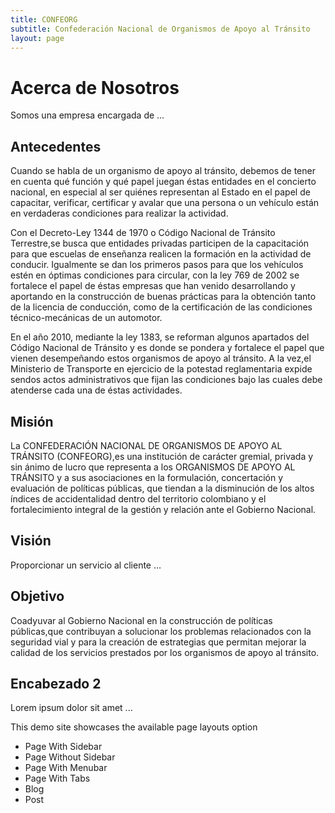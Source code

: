 ```yaml
---
title: CONFEORG
subtitle: Confederación Nacional de Organismos de Apoyo al Tránsito
layout: page
---
```


# Acerca de Nosotros


Somos una empresa encargada de ... 

## Antecedentes

Cuando se habla de un organismo de apoyo al tránsito, debemos de tener en cuenta qué función y qué papel juegan éstas entidades en el concierto nacional, en especial al ser quiénes representan al Estado en el papel de capacitar, verificar, certificar y avalar que una persona o un vehículo están en verdaderas condiciones para realizar la actividad.

Con el Decreto-Ley 1344 de 1970 o Código Nacional de Tránsito Terrestre,se busca que entidades privadas participen de la capacitación para que escuelas de enseñanza realicen la formación en la actividad de conducir. Igualmente se dan los primeros pasos para que los vehículos estén en óptimas condiciones para circular, con la ley 769 de 2002 se fortalece el papel de éstas empresas que han venido desarrollando y aportando en la construcción de buenas prácticas para la obtención tanto de la licencia de conducción, como de la certificación de las condiciones técnico-mecánicas de un automotor.

En el año 2010, mediante la ley 1383, se reforman algunos apartados del Código Nacional de Tránsito y es donde se pondera y fortalece el papel que vienen desempeñando estos organismos de apoyo al tránsito. A la vez,el Ministerio de Transporte en ejercicio de la potestad reglamentaria expide sendos actos administrativos que fijan las condiciones bajo las cuales debe atenderse cada una de éstas actividades.

## Misión

La CONFEDERACIÓN NACIONAL DE ORGANISMOS DE APOYO AL TRÁNSITO (CONFEORG),es una institución de carácter gremial, privada y sin ánimo de lucro que representa a los ORGANISMOS DE APOYO AL TRÁNSITO y a sus asociaciones en la formulación, concertación y evaluación de políticas públicas, que tiendan a la disminución de los altos índices de accidentalidad dentro del territorio colombiano y el fortalecimiento integral de la gestión y relación ante el Gobierno Nacional.

## Visión

Proporcionar un servicio al cliente ...

## Objetivo

Coadyuvar al Gobierno Nacional en la construcción de políticas públicas,que contribuyan a solucionar los problemas relacionados con la seguridad vial y para la creación de estrategias que permitan mejorar la calidad de los servicios prestados por los organismos de apoyo al tránsito.


## Encabezado 2

Lorem ipsum dolor sit amet ...

This demo site showcases the available page layouts option

* Page With Sidebar
* Page Without Sidebar
* Page With Menubar
* Page With Tabs
* Blog
* Post
